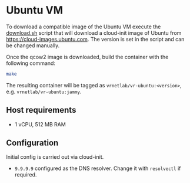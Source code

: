 # Ubuntu VM

To download a compatible image of the Ubuntu VM execute the [download.sh](download.sh) script that will download a cloud-init image of Ubuntu from <https://cloud-images.ubuntu.com>. The version is set in the script and can be changed manually.

Once the qcow2 image is downloaded, build the container with the following command:

```bash
make
```

The resulting container will be tagged as `vrnetlab/vr-ubuntu:<version>`, e.g. `vrnetlab/vr-ubuntu:jammy`.

## Host requirements

* 1 vCPU, 512 MB RAM

## Configuration

Initial config is carried out via cloud-init.

* `9.9.9.9` configured as the DNS resolver. Change it with `resolvectl` if required.
